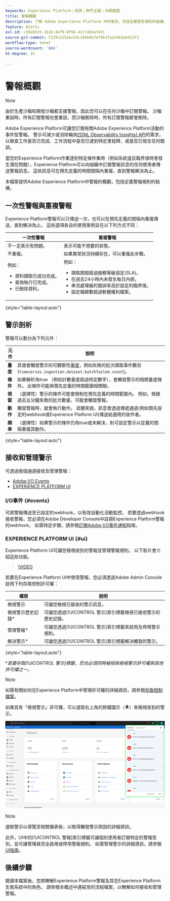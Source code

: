 ```yaml
---
keywords: Experience Platform；首頁；熱門主題；日期範圍
title: 警報概觀
description: 了解 Adobe Experience Platform 中的警告，包括定義警告規則的結構。
feature: Alerts
exl-id: c38a93c6-1618-4ef9-8f94-41c7ab4af43c
source-git-commit: f129c215ebc5dc169b9a7ef9b3faa3463ab413f3
workflow-type: tm+mt
source-wordcount: '804'
ht-degree: 3%

---
```


# 警報概觀

>[!NOTE]
>
>由於生產沙箱和開發沙箱都支援警報，因此您可以在任何沙箱中訂閱警報。 沙箱重設時，所有訂閱警報也會重設，而沙箱刪除時，所有訂閱警報都會刪除。

Adobe Experience Platform可讓您訂閱有關Adobe Experience Platform活動的事件型警報。 警示可減少或消除輪詢[[!DNL Observability Insights] API](../api/overview.md)的需求，以檢查工作是否已完成、工作流程中是否已達到特定里程碑，或是否已發生任何錯誤。

當您的Experience Platform作業達到特定條件集時（例如系統違反臨界值時會發生潛在問題），Experience Platform可以向組織中訂閱警報訊息的任何使用者傳送警報訊息。 這些訊息可在預先定義的時間間隔內重複，直到警報解決為止。

本檔案提供Adobe Experience Platform中警報的概觀，包括定義警報規則的結構。

## 一次性警報與重複警報

Experience Platform警報可以只傳送一次，也可以在預先定義的間隔內重複傳送，直到解決為止。 這些選項各自的使用案例旨在以下列方式不同：

| 一次性警報 | 重複警報 |
| --- | --- |
| 不一定表示有問題。 | 表示可能不想要的狀態。 |
| 不重複。 | 如果異常狀況持續存在，可以重複此步驟。 |
| 例如：<ul><li>資料擷取已成功完成。</li><li>查詢執行已完成。</li><li>已刪除資料。</li></ul> | 例如：<ul><li>擷取期間超過服務等級協定(SLA)。</li><li>在過去24小時內未發生每日內嵌。</li><li>串流處理器的錯誤率高於設定的臨界值。</li><li>設定檔總數超過軟體權利檔案。</li></ul> |

{style="table-layout:auto"}

## 警示剖析

警報可以劃分為下列元件：

| 元件 | 說明 |
| --- | --- |
| **量度** | 其值會觸發警示的可觀察性[量度](../api/metrics.md#available-metrics)，例如失敗的批次擷取事件數目(`timeseries.ingestion.dataset.batchfailed.count`)。 |
| **條件** | 如果解析為true （例如計數量度超過特定數字），會觸發警示的相關量度條件。 此條件可能與預先定義的時間範圍相關聯。 |
| **視窗** | （選擇性）警示的條件可能會限制在預先定義的時間範圍內。 例如，根據過去五分鐘失敗的批次數量，可能會觸發警報。 |
| **動作** | 觸發警報時，就會執行動作。 具體來說，訊息會透過傳遞通道(例如預先設定的webhook或Experience Platform UI)傳送給適用的收件者。 |
| **頻率** | （選擇性）如果警示的條件仍為true或未解決，則可設定警示以定義的間隔重複其動作。 |

{style="table-layout:auto"}

## 接收和管理警示

可透過兩個通道接收及管理警報：

* [Adobe I/O Events](#events)
* [EXPERIENCE PLATFORM UI](#ui)

### I/O事件 {#events}

可將警報傳送至已設定的webhook，以有效自動化活動監控。 若要透過webhook接收警報，您必須在Adobe Developer Console中註冊Experience Platform警報的webhook。 如需特定步驟，請參閱[訂閱Adobe I/O事件通知](./subscribe.md)指南。

### EXPERIENCE PLATFORM UI {#ui}

Experience Platform UI可讓您檢視收到的警報並管理警報規則。 以下影片會介紹這些功能。

>[!VIDEO](https://video.tv.adobe.com/v/336218?quality=12&learn=on)

若要在Experience Platform UI中使用警報，您必須透過Adobe Admin Console啟用下列存取控制許可權：

| 權限 | 說明 |
| --- | --- |
| 檢視警示 | 可讓您檢視已接收的警示訊息。 |
| 檢視警示歷史記錄* | 可讓您透過[!UICONTROL 警示]索引標籤檢視已接收警示的歷史記錄。 |
| 管理警報* | 可讓您透過[!UICONTROL 警示]索引標籤來啟用及停用警示規則。 |
| 解決警示* | 可讓您透過[!UICONTROL 警示]索引標籤解決觸發的警示。 |

{style="table-layout:auto"}

**若要存取[!UICONTROL 警示]標籤，您也必須同時被授與檢視警示許可權與其他許可權之一。*

>[!NOTE]
>
>如需有關如何在Experience Platform中管理許可權的詳細資訊，請參閱[存取控制檔案](../../access-control/ui/overview.md)。

如果具有「檢視警示」許可權，可以選取右上角的鈴鐺圖示（![鈴鐺圖示](/help/images/icons/bell.png)）來檢視收到的警示。

![](../images/alerts/overview/ui.png)

>[!NOTE]
>
> 選取警示以導覽至相關儀表板，以取得觸發警示原因的詳細資訊。

此外，UI中的[!UICONTROL 警報]索引標籤可讓個別使用者訂閱特定的警報型別，並可讓管理員完全啟用或停用警報規則。 如需管理警示的詳細資訊，請參閱[UI指南](./ui.md)。

## 後續步驟

閱讀本檔案後，您將瞭解Experience Platform警報及其在Experience Platform生態系統中的角色。 請參閱本概述中連結至的流程檔案，以瞭解如何接收和管理警報。
